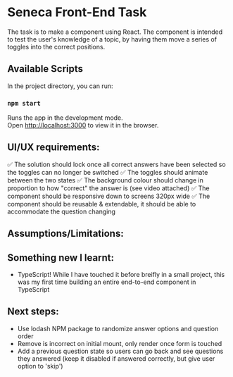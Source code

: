 # Seneca Front-End Task

The task is to make a component using React. The component is intended to test the user's knowledge of a topic, by having them move a series of toggles into the correct positions.

## Available Scripts

In the project directory, you can run:

### `npm start`

Runs the app in the development mode.\
Open [http://localhost:3000](http://localhost:3000) to view it in the browser.

## UI/UX requirements:

✅ The solution should lock once all correct answers have been selected so the toggles can no longer be switched
✅ The toggles should animate between the two states
✅ The background colour should change in proportion to how "correct" the answer is (see video attached)
✅ The component should be responsive down to screens 320px wide
✅ The component should be reusable & extendable, it should be able to accommodate the question changing

## Assumptions/Limitations:

## Something new I learnt:

- TypeScript! While I have touched it before breifly in a small project, this was my first time building an entire end-to-end component in TypeScript

## Next steps:

- Use lodash NPM package to randomize answer options and question order
- Remove is incorrect on initial mount, only render once form is touched
- Add a previous question state so users can go back and see questions they answered (keep it disabled if answered correctly, but give user option to 'skip')
